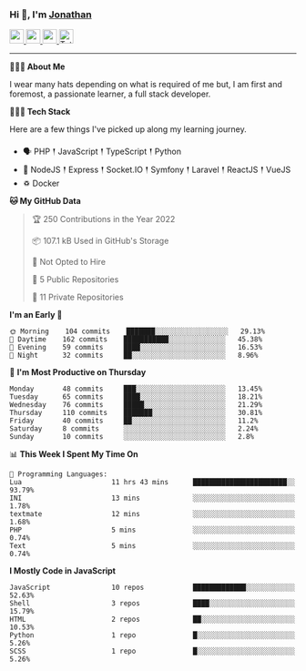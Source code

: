 ### Hi 👋, I'm [Jonathan](https://jonathan-d.ch) 

<p>
  <a href="https://www.twitter.com/redkill2108">
    <img src="https://img.shields.io/badge/twitter-%231DA1F2.svg?&style=for-the-badge&logo=twitter&logoColor=white" height=25>
  </a>
  <a href="https://www.linkedin.com/in/jdebetaz">
    <img src="https://img.shields.io/badge/linkedin-%230077B5.svg?&style=for-the-badge&logo=linkedin&logoColor=white" height=25>
  </a>
  <a href="https://www.instagram.com/jdebetaz/">
    <img src="https://img.shields.io/badge/instagram-%23E4405F.svg?&style=for-the-badge&logo=instagram&logoColor=white" height=25>
  </a>
  <a href="https://wakatime.com/@5c95ead1-71ee-4ecc-9a32-6c2b293dd432">
    <img src="https://wakatime.com/badge/user/5c95ead1-71ee-4ecc-9a32-6c2b293dd432.svg?style=for-the-badge" height=25 alt="Total time coded since Aug 23 2019" />
  </a>
</p>

-------

**🙋🏻‍♂️ About Me** 

<p>I wear many hats depending on what is required of me but, I am first and foremost, a passionate learner, a full stack developer.</p>

**👨🏻‍💻 Tech Stack** 

<p>Here are a few things I've picked up along my learning journey.</p>

- 🗣 PHP 𒑰 JavaScript 𒑰 TypeScript 𒑰 Python
- 🎒 NodeJS 𒑰 Express 𒑰 Socket.IO 𒑰 Symfony 𒑰 Laravel 𒑰 ReactJS 𒑰 VueJS
- ♽ Docker

<!--START_SECTION:waka-->
**🐱 My GitHub Data** 

> 🏆 250 Contributions in the Year 2022
 > 
> 📦 107.1 kB Used in GitHub's Storage 
 > 
> 🚫 Not Opted to Hire
 > 
> 📜 5 Public Repositories 
 > 
> 🔑 11 Private Repositories  
 > 
**I'm an Early 🐤** 

```text
🌞 Morning    104 commits    ███████░░░░░░░░░░░░░░░░░░   29.13% 
🌆 Daytime    162 commits    ███████████░░░░░░░░░░░░░░   45.38% 
🌃 Evening    59 commits     ████░░░░░░░░░░░░░░░░░░░░░   16.53% 
🌙 Night      32 commits     ██░░░░░░░░░░░░░░░░░░░░░░░   8.96%

```
📅 **I'm Most Productive on Thursday** 

```text
Monday       48 commits     ███░░░░░░░░░░░░░░░░░░░░░░   13.45% 
Tuesday      65 commits     ████░░░░░░░░░░░░░░░░░░░░░   18.21% 
Wednesday    76 commits     █████░░░░░░░░░░░░░░░░░░░░   21.29% 
Thursday     110 commits    ███████░░░░░░░░░░░░░░░░░░   30.81% 
Friday       40 commits     ██░░░░░░░░░░░░░░░░░░░░░░░   11.2% 
Saturday     8 commits      ░░░░░░░░░░░░░░░░░░░░░░░░░   2.24% 
Sunday       10 commits     ░░░░░░░░░░░░░░░░░░░░░░░░░   2.8%

```


📊 **This Week I Spent My Time On** 

```text
💬 Programming Languages: 
Lua                      11 hrs 43 mins      ███████████████████████░░   93.79% 
INI                      13 mins             ░░░░░░░░░░░░░░░░░░░░░░░░░   1.78% 
textmate                 12 mins             ░░░░░░░░░░░░░░░░░░░░░░░░░   1.68% 
PHP                      5 mins              ░░░░░░░░░░░░░░░░░░░░░░░░░   0.74% 
Text                     5 mins              ░░░░░░░░░░░░░░░░░░░░░░░░░   0.74%

```

**I Mostly Code in JavaScript** 

```text
JavaScript               10 repos            █████████████░░░░░░░░░░░░   52.63% 
Shell                    3 repos             ████░░░░░░░░░░░░░░░░░░░░░   15.79% 
HTML                     2 repos             ██░░░░░░░░░░░░░░░░░░░░░░░   10.53% 
Python                   1 repo              █░░░░░░░░░░░░░░░░░░░░░░░░   5.26% 
SCSS                     1 repo              █░░░░░░░░░░░░░░░░░░░░░░░░   5.26%

```



<!--END_SECTION:waka-->
